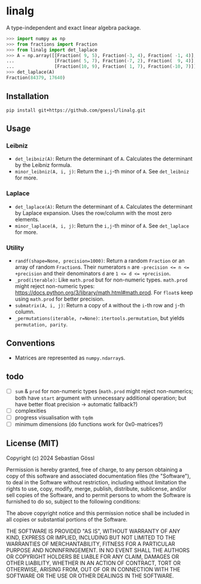 # linalg

A type-independent and exact linear algebra package.
```python
>>> import numpy as np
>>> from fractions import Fraction
>>> from linalg import det_laplace
>>> A = np.array([[Fraction( 9, 5), Fraction(-3, 4), Fraction( -1, 4)],
...               [Fraction( 5, 7), Fraction(-7, 2), Fraction(  9, 4)],
...               [Fraction(10, 9), Fraction( 1, 7), Fraction(-10, 7)]])
>>> det_laplace(A)
Fraction(84379, 17640)
```

## Installation

```console
pip install git+https://github.com/goessl/linalg.git
```

## Usage

### Leibniz

- `det_leibniz(A)`: Return the determinant of `A`. Calculates the determinant by the Leibniz formula.
- `minor_leibniz(A, i, j)`: Return the `i,j`-th minor of `A`. See `det_leibniz` for more.

### Laplace

- `det_laplace(A)`: Return the determinant of `A`. Calculates the determinant by Laplace expansion. Uses the row/column with the most zero elements.
- `minor_laplace(A, i, j)`: Return the `i,j`-th minor of `A`. See `det_laplace` for more.

### Utility

- `randf(shape=None, precision=1000)`: Return a random `Fraction` or an array of random `Fraction`s. Their numerators `n` are `-precision <= n <= +precision` and their denominators `d` are `1 <= d <= +precision`.
- `_prod(iterable)`: Like `math.prod` but for non-numeric types. `math.prod` might reject non-numeric types: https://docs.python.org/3/library/math.html#math.prod. For `float`s keep using `math.prod` for better precision.
- `submatrix(A, i, j)`: Return a copy of `A` without the `i`-th row and `j`-th column.
- `_permutations(iterable, r=None)`: `itertools.permutation`, but yields `permutation, parity`.

## Conventions

- Matrices are represented as `numpy.ndarray`s.

## todo

- [ ] `sum` & `prod` for non-numeric types (`math.prod` might reject non-numerics; both have `start` argument with unnecessary additional operation; but have better float precision -> automatic fallback?)
- [ ] complexities
- [ ] progress visualisation with `tqdm`
- [ ] minimum dimensions (do functions work for 0x0-matrices?)

## License (MIT)

Copyright (c) 2024 Sebastian Gössl

Permission is hereby granted, free of charge, to any person obtaining a copy
of this software and associated documentation files (the "Software"), to deal
in the Software without restriction, including without limitation the rights
to use, copy, modify, merge, publish, distribute, sublicense, and/or sell
copies of the Software, and to permit persons to whom the Software is
furnished to do so, subject to the following conditions:

The above copyright notice and this permission notice shall be included in all
copies or substantial portions of the Software.

THE SOFTWARE IS PROVIDED "AS IS", WITHOUT WARRANTY OF ANY KIND, EXPRESS OR
IMPLIED, INCLUDING BUT NOT LIMITED TO THE WARRANTIES OF MERCHANTABILITY,
FITNESS FOR A PARTICULAR PURPOSE AND NONINFRINGEMENT. IN NO EVENT SHALL THE
AUTHORS OR COPYRIGHT HOLDERS BE LIABLE FOR ANY CLAIM, DAMAGES OR OTHER
LIABILITY, WHETHER IN AN ACTION OF CONTRACT, TORT OR OTHERWISE, ARISING FROM,
OUT OF OR IN CONNECTION WITH THE SOFTWARE OR THE USE OR OTHER DEALINGS IN THE
SOFTWARE.
